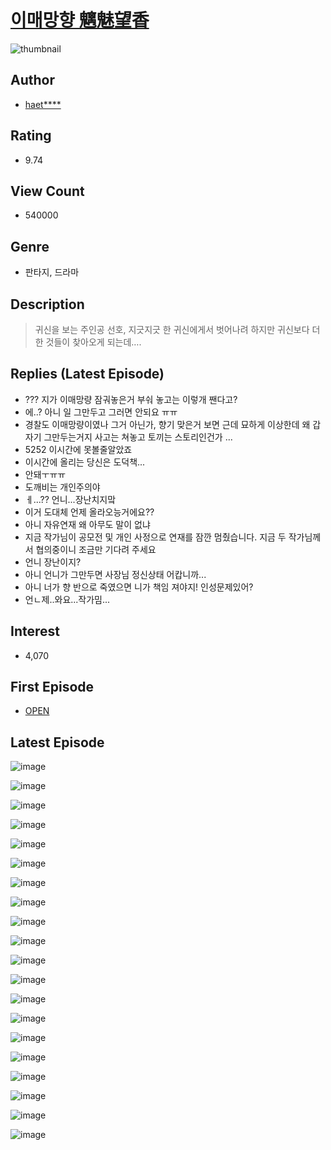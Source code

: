 # [이매망향 魑魅望香](https://comic.naver.com/bestChallenge/list?titleId=739004)
![thumbnail](https://image-comic.pstatic.net/user_contents_data/challenge_comic/2020/07/10/330323/thumbnail_202x164d090847e_e0f1_458c_b0a6_55e370efb437_00001014.JPEG)

## Author
- [haet****](https://comic.naver.com/artistTitle?id=330323)

## Rating
- 9.74

## View Count
- 540000

## Genre
- 판타지, 드라마

## Description
> 귀신을 보는 주인공 선호, 지긋지긋 한 귀신에게서 벗어나려 하지만 귀신보다 더한 것들이 찾아오게 되는데….

## Replies (Latest Episode)
- ??? 지가 이매망량 잠궈놓은거 부숴 놓고는 이렇개 짼다고?
- 에..? 아니 일 그만두고 그러면 안되요 ㅠㅠ
- 경찰도 이매망량이였나 그거 아닌가, 향기 맞은거 보면 근데 묘하게 이상한데 왜 갑자기 그만두는거지 사고는 쳐놓고 토끼는 스토리인건가 ...
- 5252 이시간에 못볼줄알았죠
- 이시간에 올리는 당신은 도덕책...
- 안돼ㅜㅠㅠ
- 도깨비는 개인주의야
- ㅔ...?? 언니...장난치지맠
- 이거 도대체 언제 올라오능거에요??
- 아니 자유연재 왜 아무도 말이 없냐
- 지금 작가님이 공모전 및 개인 사정으로 연재를 잠깐 멈췄습니다. 지금 두 작가님께서 협의중이니 조금만 기다려 주세요
- 언니 장난이지?
- 아니 언니가 그만두면 사장님 정신상태 어캅니까...
- 아니 너가 향 반으로 죽였으면 니가 책임 져야지! 인성문제있어?
- 언ㄴ제..와요...작가밈...

## Interest
- 4,070

## First Episode
- [OPEN](https://comic.naver.com/bestChallenge/detail?titleId=739004&no=1)

## Latest Episode
![image](https://image-comic.pstatic.net/user_contents_data/challenge_comic/2020/09/22/330323/upload_7221302530485532004.jpeg)

![image](https://image-comic.pstatic.net/user_contents_data/challenge_comic/2020/09/22/330323/upload_4123156948528226865.jpeg)

![image](https://image-comic.pstatic.net/user_contents_data/challenge_comic/2020/09/22/330323/upload_7364900737726428465.jpeg)

![image](https://image-comic.pstatic.net/user_contents_data/challenge_comic/2020/09/22/330323/upload_3486691246804001890.jpeg)

![image](https://image-comic.pstatic.net/user_contents_data/challenge_comic/2020/09/22/330323/upload_7075829226508728629.jpeg)

![image](https://image-comic.pstatic.net/user_contents_data/challenge_comic/2020/09/22/330323/upload_7219377097501915186.jpeg)

![image](https://image-comic.pstatic.net/user_contents_data/challenge_comic/2020/09/22/330323/upload_4120848854578182201.jpeg)

![image](https://image-comic.pstatic.net/user_contents_data/challenge_comic/2020/09/22/330323/upload_7292516791404279397.jpeg)

![image](https://image-comic.pstatic.net/user_contents_data/challenge_comic/2020/09/22/330323/upload_3918749812626372153.jpeg)

![image](https://image-comic.pstatic.net/user_contents_data/challenge_comic/2020/09/22/330323/upload_3690476913772867942.jpeg)

![image](https://image-comic.pstatic.net/user_contents_data/challenge_comic/2020/09/22/330323/upload_3617570702869214774.jpeg)

![image](https://image-comic.pstatic.net/user_contents_data/challenge_comic/2020/09/22/330323/upload_4050533978638267188.jpeg)

![image](https://image-comic.pstatic.net/user_contents_data/challenge_comic/2020/09/22/330323/upload_3762531205685403956.jpeg)

![image](https://image-comic.pstatic.net/user_contents_data/challenge_comic/2020/09/22/330323/upload_4063763306822054967.jpeg)

![image](https://image-comic.pstatic.net/user_contents_data/challenge_comic/2020/09/22/330323/upload_7292514398271255907.jpeg)

![image](https://image-comic.pstatic.net/user_contents_data/challenge_comic/2020/09/22/330323/upload_3774973287053156659.jpeg)

![image](https://image-comic.pstatic.net/user_contents_data/challenge_comic/2020/09/22/330323/upload_7161956386064447797.jpeg)

![image](https://image-comic.pstatic.net/user_contents_data/challenge_comic/2020/09/22/330323/upload_7161341561563013683.jpeg)

![image](https://image-comic.pstatic.net/user_contents_data/challenge_comic/2020/09/22/330323/upload_3690755098740404278.jpeg)

![image](https://image-comic.pstatic.net/user_contents_data/challenge_comic/2020/09/22/330323/upload_3906654116132513336.jpeg)
